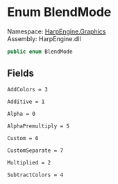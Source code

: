 # <a id="HarpEngine_Graphics_BlendMode"></a> Enum BlendMode

Namespace: [HarpEngine.Graphics](HarpEngine.Graphics.md)  
Assembly: HarpEngine.dll  

```csharp
public enum BlendMode
```

## Fields

`AddColors = 3` 

`Additive = 1` 

`Alpha = 0` 

`AlphaPremultiply = 5` 

`Custom = 6` 

`CustomSeparate = 7` 

`Multiplied = 2` 

`SubtractColors = 4` 

